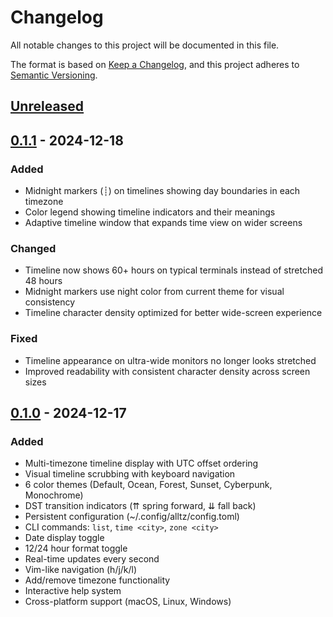 # Changelog

All notable changes to this project will be documented in this file.

The format is based on [Keep a Changelog](https://keepachangelog.com/en/1.1.0/),
and this project adheres to [Semantic Versioning](https://semver.org/spec/v2.0.0.html).

## [Unreleased]

## [0.1.1] - 2024-12-18

### Added
- Midnight markers (┊) on timelines showing day boundaries in each timezone
- Color legend showing timeline indicators and their meanings
- Adaptive timeline window that expands time view on wider screens

### Changed
- Timeline now shows 60+ hours on typical terminals instead of stretched 48 hours
- Midnight markers use night color from current theme for visual consistency
- Timeline character density optimized for better wide-screen experience

### Fixed
- Timeline appearance on ultra-wide monitors no longer looks stretched
- Improved readability with consistent character density across screen sizes

## [0.1.0] - 2024-12-17

### Added
- Multi-timezone timeline display with UTC offset ordering
- Visual timeline scrubbing with keyboard navigation
- 6 color themes (Default, Ocean, Forest, Sunset, Cyberpunk, Monochrome)
- DST transition indicators (⇈ spring forward, ⇊ fall back)
- Persistent configuration (~/.config/alltz/config.toml)
- CLI commands: `list`, `time <city>`, `zone <city>`
- Date display toggle
- 12/24 hour format toggle
- Real-time updates every second
- Vim-like navigation (h/j/k/l)
- Add/remove timezone functionality
- Interactive help system
- Cross-platform support (macOS, Linux, Windows)

[Unreleased]: https://github.com/abradburne/alltz/compare/v0.1.1...HEAD
[0.1.1]: https://github.com/abradburne/alltz/compare/v0.1.0...v0.1.1
[0.1.0]: https://github.com/abradburne/alltz/releases/tag/v0.1.0
